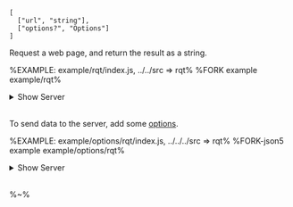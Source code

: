 ```## async rqt => string
[
  ["url", "string"],
  ["options?", "Options"]
]
```

Request a web page, and return the result as a string.

%EXAMPLE: example/rqt/index.js, ../../src => rqt%
%FORK example example/rqt%

<details>
<summary>Show Server</summary>

%EXAMPLE: example/rqt/Server.js%
</details><br/>

To send data to the server, add some [options](#options-type).

%EXAMPLE: example/options/rqt/index.js, ../../../src => rqt%
%FORK-json5 example example/options/rqt%

<details>
<summary>Show Server</summary>

%EXAMPLE: example/options/rqt/Server.js%
</details><br/>

%~%